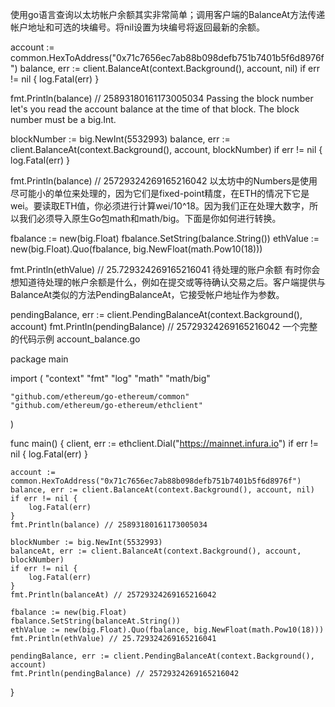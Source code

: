 使用go语言查询以太坊帐户余额其实非常简单；调用客户端的BalanceAt方法传递帐户地址和可选的块编号。将nil设置为块编号将返回最新的余额。

 account := common.HexToAddress("0x71c7656ec7ab88b098defb751b7401b5f6d8976f")
balance, err := client.BalanceAt(context.Background(), account, nil)
if err != nil {
  log.Fatal(err)
}

fmt.Println(balance) // 25893180161173005034
Passing the block number let's you read the account balance at the time of that block. The block number must be a big.Int.

blockNumber := big.NewInt(5532993)
balance, err := client.BalanceAt(context.Background(), account, blockNumber)
if err != nil {
  log.Fatal(err)
}

fmt.Println(balance) // 25729324269165216042
以太坊中的Numbers是使用尽可能小的单位来处理的，因为它们是fixed-point精度，在ETH的情况下它是wei。要读取ETH值，你必须进行计算wei/10^18。因为我们正在处理大数字，所以我们必须导入原生Go包math和math/big。下面是你如何进行转换。

fbalance := new(big.Float)
fbalance.SetString(balance.String())
ethValue := new(big.Float).Quo(fbalance, big.NewFloat(math.Pow10(18)))

fmt.Println(ethValue) // 25.729324269165216041
待处理的账户余额
有时你会想知道待处理的帐户余额是什么，例如在提交或等待确认交易之后。客户端提供与BalanceAt类似的方法PendingBalanceAt，它接受帐户地址作为参数。

pendingBalance, err := client.PendingBalanceAt(context.Background(), account)
fmt.Println(pendingBalance) // 25729324269165216042
一个完整的代码示例
account_balance.go

package main

import (
    "context"
    "fmt"
    "log"
    "math"
    "math/big"

    "github.com/ethereum/go-ethereum/common"
    "github.com/ethereum/go-ethereum/ethclient"
)

func main() {
    client, err := ethclient.Dial("https://mainnet.infura.io")
    if err != nil {
        log.Fatal(err)
    }

    account := common.HexToAddress("0x71c7656ec7ab88b098defb751b7401b5f6d8976f")
    balance, err := client.BalanceAt(context.Background(), account, nil)
    if err != nil {
        log.Fatal(err)
    }
    fmt.Println(balance) // 25893180161173005034

    blockNumber := big.NewInt(5532993)
    balanceAt, err := client.BalanceAt(context.Background(), account, blockNumber)
    if err != nil {
        log.Fatal(err)
    }
    fmt.Println(balanceAt) // 25729324269165216042

    fbalance := new(big.Float)
    fbalance.SetString(balanceAt.String())
    ethValue := new(big.Float).Quo(fbalance, big.NewFloat(math.Pow10(18)))
    fmt.Println(ethValue) // 25.729324269165216041

    pendingBalance, err := client.PendingBalanceAt(context.Background(), account)
    fmt.Println(pendingBalance) // 25729324269165216042
}
